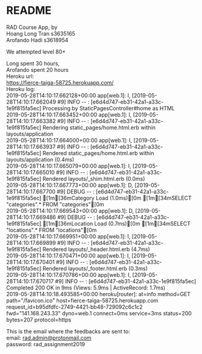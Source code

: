 # README

RAD Course App, by <br />
Hoang Long Tran s3635165 <br />
Arofando Hadi s3618954<br />

We attempted level 80+<br />

Long spent 30 hours,<br />
Arofando spent 20 hours<br />
Heroku url:<br />
https://fierce-taiga-58725.herokuapp.com/ <br />
Heroku log:<br />
2019-05-28T14:10:17.662128+00:00 app[web.1]: I, [2019-05-28T14:10:17.662049 #9]  INFO -- : [e6d4d747-eb31-42a1-a33c-1e9f815fa5ec] Processing by StaticPagesController#home as HTML<br />
2019-05-28T14:10:17.663452+00:00 app[web.1]: I, [2019-05-28T14:10:17.663382 #9]  INFO -- : [e6d4d747-eb31-42a1-a33c-1e9f815fa5ec]   Rendering static_pages/home.html.erb within layouts/application<br />
2019-05-28T14:10:17.664000+00:00 app[web.1]: I, [2019-05-28T14:10:17.663937 #9]  INFO -- : [e6d4d747-eb31-42a1-a33c-1e9f815fa5ec]   Rendered static_pages/home.html.erb within layouts/application (0.4ms)<br />
2019-05-28T14:10:17.665079+00:00 app[web.1]: I, [2019-05-28T14:10:17.665010 #9]  INFO -- : [e6d4d747-eb31-42a1-a33c-1e9f815fa5ec]   Rendered layouts/_shim.html.erb (0.0ms)<br />
2019-05-28T14:10:17.667773+00:00 app[web.1]: D, [2019-05-28T14:10:17.667700 #9] DEBUG -- : [e6d4d747-eb31-42a1-a33c-1e9f815fa5ec]   [1m[36mCategory Load (1.0ms)[0m  [1m[34mSELECT "categories".* FROM "categories"[0m<br />
2019-05-28T14:10:17.669543+00:00 app[web.1]: D, [2019-05-28T14:10:17.669486 #9] DEBUG -- : [e6d4d747-eb31-42a1-a33c-1e9f815fa5ec]   [1m[36mLocation Load (0.7ms)[0m  [1m[34mSELECT "locations".* FROM "locations"[0m<br />
2019-05-28T14:10:17.669951+00:00 app[web.1]: I, [2019-05-28T14:10:17.669899 #9]  INFO -- : [e6d4d747-eb31-42a1-a33c-1e9f815fa5ec]   Rendered layouts/_header.html.erb (4.7ms)<br />
2019-05-28T14:10:17.670471+00:00 app[web.1]: I, [2019-05-28T14:10:17.670401 #9]  INFO -- : [e6d4d747-eb31-42a1-a33c-1e9f815fa5ec]   Rendered layouts/_footer.html.erb (0.3ms)<br />
2019-05-28T14:10:17.670786+00:00 app[web.1]: I, [2019-05-28T14:10:17.670717 #9]  INFO -- : [e6d4d747-eb31-42a1-a33c-1e9f815fa5ec] Completed 200 OK in 9ms (Views: 5.9ms | ActiveRecord: 1.7ms)<br />
2019-05-28T14:10:18.493585+00:00 heroku[router]: at=info method=GET path="/favicon.ico" host=fierce-taiga-58725.herokuapp.com request_id=b95dfdfc-2749-4421-bb48-729092c6c1c2 fwd="141.168.243.33" dyno=web.1 connect=0ms service=3ms status=200 bytes=207 protocol=https<br />

This is the email where the feedbacks are sent to:<br />
email:    rad.admin@protonmail.com<br />
password: rad_assignment2019<br />
